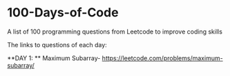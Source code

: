 # 100-Days-of-Code
A list of 100 programming questions from Leetcode to improve coding skills

The links to questions of each day:

**DAY 1: ** Maximum Subarray- https://leetcode.com/problems/maximum-subarray/
